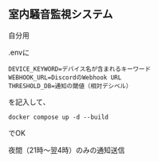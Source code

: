 ## 室内騒音監視システム
自分用

.envに

```
DEVICE_KEYWORD=デバイス名が含まれるキーワード
WEBHOOK_URL=DiscordのWebhook URL
THRESHOLD_DB=通知の閾値（相対デシベル）
```

を記入して、
```
docker compose up -d --build
```
でOK

夜間（21時～翌4時）のみの通知送信